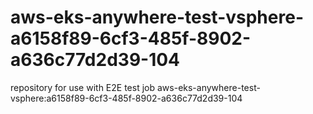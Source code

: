 # aws-eks-anywhere-test-vsphere-a6158f89-6cf3-485f-8902-a636c77d2d39-104
repository for use with E2E test job aws-eks-anywhere-test-vsphere:a6158f89-6cf3-485f-8902-a636c77d2d39-104
